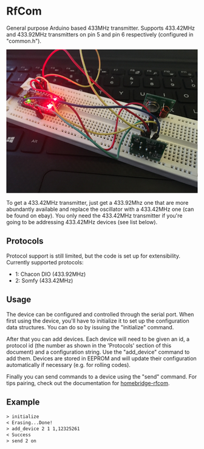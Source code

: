 RfCom
=====

General purpose Arduino based 433MHz transmitter. Supports 433.42MHz and 433.92MHz transmitters on pin 5 and pin 6
respectively (configured in "common.h").

![Breadboard](rfcom.jpg)

To get a 433.42MHz transmitter, just get a 433.92Mhz one that are more abundantly available and replace the oscillator
with a 433.42MHz one (can be found on ebay). You only need the 433.42MHz transmitter if you're going to be addressing
433.42MHz devices (see list below).

Protocols
---------
Protocol support is still limited, but the code is set up for extensibility. Currently supported protocols:
* 1: Chacon DIO (433.92MHz)
* 2: Somfy (433.42MHz)

Usage
-----
The device can be configured and controlled through the serial port. When first using the device, you'll have to
initialize it to set up the configuration data structures. You can do so by issuing the "initialize" command.

After that you can add devices. Each device will need to be given an id, a protocol id (the number as shown in the
'Protocols' section of this document) and a configuration string. Use the "add_device" command to add them. Devices
are stored in EEPROM and will update their configuration automatically if necessary (e.g. for rolling codes).

Finally you can send commands to a device using the "send" command. For tips pairing, check out the documentation for
[homebridge-rfcom](https://github.com/evinyatar/homebridge-rfcom).

Example
-------
```
> initialize
< Erasing...Done!
> add_device 2 1 1,12325261
< Success
> send 2 on
```
